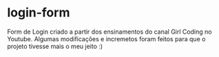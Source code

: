 # login-form
Form de Login criado a partir dos ensinamentos do canal Girl Coding no Youtube. Algumas modificações e incremetos foram feitos para que o projeto tivesse mais o meu jeito :)
